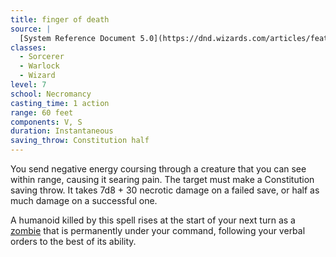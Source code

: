 ```yaml
---
title: finger of death
source: |
  [System Reference Document 5.0](https://dnd.wizards.com/articles/features/systems-reference-document-srd)
classes:
  - Sorcerer
  - Warlock
  - Wizard
level: 7
school: Necromancy
casting_time: 1 action
range: 60 feet
components: V, S
duration: Instantaneous
saving_throw: Constitution half
---
```


You send negative energy coursing through a creature that you can see within range, causing it searing pain. The target must make a Constitution saving throw. It takes 7d8 + 30 necrotic damage on a failed save, or half as much damage on a successful one.

A humanoid killed by this spell rises at the start of your next turn as a [zombie](/monsters/zombie-humanoid/) that is permanently under your command, following your verbal orders to the best of its ability.
